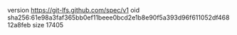 version https://git-lfs.github.com/spec/v1
oid sha256:61e98a3faf365bb0ef11beee0bcd2e1b8e90f5a393d96f611052df46812a8feb
size 17405
